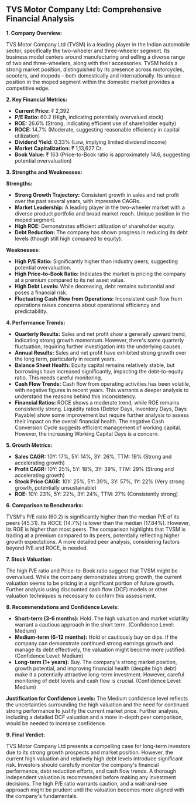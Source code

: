 ## TVS Motor Company Ltd: Comprehensive Financial Analysis

**1. Company Overview:**

TVS Motor Company Ltd (TVSM) is a leading player in the Indian automobile sector, specifically the two-wheeler and three-wheeler segment.  Its business model centers around manufacturing and selling a diverse range of two and three-wheelers, along with their accessories.  TVSM holds a strong market position, distinguished by its presence across motorcycles, scooters, and mopeds – both domestically and internationally.  Its unique position in the moped segment within the domestic market provides a competitive edge.

**2. Key Financial Metrics:**

* **Current Price:** ₹ 2,392
* **P/E Ratio:** 60.2 (High, indicating potentially overvalued stock)
* **ROE:** 26.6% (Strong, indicating efficient use of shareholder equity)
* **ROCE:** 14.7% (Moderate, suggesting reasonable efficiency in capital utilization)
* **Dividend Yield:** 0.33% (Low, implying limited dividend income)
* **Market Capitalization:** ₹ 1,13,627 Cr.
* **Book Value:** ₹ 163 (Price-to-Book ratio is approximately 14.6, suggesting potential overvaluation)


**3. Strengths and Weaknesses:**

**Strengths:**

* **Strong Growth Trajectory:** Consistent growth in sales and net profit over the past several years, with impressive CAGRs.
* **Market Leadership:**  A leading player in the two-wheeler market with a diverse product portfolio and broad market reach.  Unique position in the moped segment.
* **High ROE:** Demonstrates efficient utilization of shareholder equity.
* **Debt Reduction:**  The company has shown progress in reducing its debt levels (though still high compared to equity).


**Weaknesses:**

* **High P/E Ratio:**  Significantly higher than industry peers, suggesting potential overvaluation.
* **High Price-to-Book Ratio:**  Indicates the market is pricing the company at a premium compared to its net asset value.
* **High Debt Levels:** While decreasing, debt remains substantial and poses a financial risk.
* **Fluctuating Cash Flow from Operations:**  Inconsistent cash flow from operations raises concerns about operational efficiency and predictability.


**4. Performance Trends:**

* **Quarterly Results:** Sales and net profit show a generally upward trend, indicating strong growth momentum. However, there's some quarterly fluctuation, requiring further investigation into the underlying causes.
* **Annual Results:**  Sales and net profit have exhibited strong growth over the long term, particularly in recent years.
* **Balance Sheet Health:** Equity capital remains relatively stable, but borrowings have increased significantly, impacting the debt-to-equity ratio.  This needs careful monitoring.
* **Cash Flow Trends:** Cash flow from operating activities has been volatile, with negative figures in recent years. This warrants a deeper analysis to understand the reasons behind this inconsistency.
* **Financial Ratios:**  ROCE shows a moderate trend, while ROE remains consistently strong.  Liquidity ratios (Debtor Days, Inventory Days, Days Payable) show some improvement but require further analysis to assess their impact on the overall financial health.  The negative Cash Conversion Cycle suggests efficient management of working capital.  However, the increasing Working Capital Days is a concern.

**5. Growth Metrics:**

* **Sales CAGR:** 10Y: 17%, 5Y: 14%, 3Y: 26%, TTM: 19% (Strong and accelerating growth)
* **Profit CAGR:** 10Y: 25%, 5Y: 18%, 3Y: 39%, TTM: 29% (Strong and accelerating growth)
* **Stock Price CAGR:** 10Y: 25%, 5Y: 39%, 3Y: 57%, 1Y: 22% (Very strong growth, potentially unsustainable)
* **ROE:** 10Y: 23%, 5Y: 22%, 3Y: 24%, TTM: 27% (Consistently strong)

**6. Comparison to Benchmarks:**

TVSM's P/E ratio (60.2) is significantly higher than the median P/E of its peers (45.31).  Its ROCE (14.7%) is lower than the median (17.84%).  However, its ROE is higher than most peers.  The comparison highlights that TVSM is trading at a premium compared to its peers, potentially reflecting higher growth expectations.  A more detailed peer analysis, considering factors beyond P/E and ROCE, is needed.

**7. Stock Valuation:**

The high P/E ratio and Price-to-Book ratio suggest that TVSM might be overvalued.  While the company demonstrates strong growth, the current valuation seems to be pricing in a significant portion of future growth.  Further analysis using discounted cash flow (DCF) models or other valuation techniques is necessary to confirm this assessment.

**8. Recommendations and Confidence Levels:**

* **Short-term (3-6 months):** Hold.  The high valuation and market volatility warrant a cautious approach in the short term.  (Confidence Level: Medium)
* **Medium-term (6-12 months):** Hold or cautiously buy on dips.  If the company can demonstrate continued strong earnings growth and manage its debt effectively, the valuation might become more justified. (Confidence Level: Medium)
* **Long-term (1+ years):** Buy.  The company's strong market position, growth potential, and improving financial health (despite high debt) make it a potentially attractive long-term investment.  However, careful monitoring of debt levels and cash flow is crucial. (Confidence Level: Medium)

**Justification for Confidence Levels:** The Medium confidence level reflects the uncertainties surrounding the high valuation and the need for continued strong performance to justify the current market price.  Further analysis, including a detailed DCF valuation and a more in-depth peer comparison, would be needed to increase confidence.

**9. Final Verdict:**

TVS Motor Company Ltd presents a compelling case for long-term investors due to its strong growth prospects and market position. However, the current high valuation and relatively high debt levels introduce significant risk.  Investors should carefully monitor the company's financial performance, debt reduction efforts, and cash flow trends.  A thorough independent valuation is recommended before making any investment decisions.  The high P/E ratio warrants caution, and a wait-and-see approach might be prudent until the valuation becomes more aligned with the company's fundamentals.
